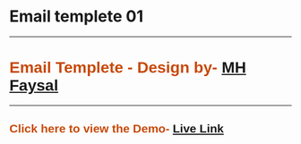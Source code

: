 <h1>Email templete 01</h1><hr>

<h1 style="color: #c74a07; font-family: sans-serif;">Email Templete - Design by- <a href="www.mhfaysal.com" target="_blank">MH Faysal</a></h1> <hr>

<h2 style="color: #c74a07; font-family: sans-serif;">Click here to view the Demo- <a href="https://mhfaysal124.github.io/email_templete_01" target="_blank">Live Link</a></h2>
